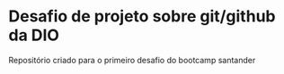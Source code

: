 # Desafio de projeto sobre git/github da DIO
Repositório criado para o primeiro desafio do bootcamp santander  
